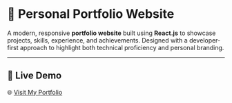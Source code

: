 
# 💼 Personal Portfolio Website

A modern, responsive **portfolio website** built using **React.js** to showcase projects, skills, experience, and achievements. Designed with a developer-first approach to highlight both technical proficiency and personal branding.

---

## 🔗 Live Demo

🌐 [Visit My Portfolio](https://portfolio-two-fawn-lrx6vfauo8.vercel.app/)
